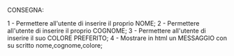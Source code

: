CONSEGNA:

1 - Permettere all'utente di inserire il proprio NOME;
2 - Permettere all'utente di inserire il proprio COGNOME;
3 - Permettere all'utente di inserire il suo COLORE PREFERITO;
4 - Mostrare in html un MESSAGGIO con su scritto nome,cognome,colore;
